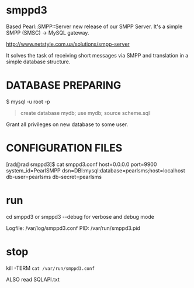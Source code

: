 smppd3
======

Based Pearl::SMPP::Server new release of our SMPP Server. 
It's a simple SMPP (SMSC) -> MySQL gateway.  

http://www.netstyle.com.ua/solutions/smpp-server 

It solves the task of receiving short messages via SMPP and translation in a simple database structure. 


DATABASE PREPARING
==================

$ mysql -u root -p
> create database mydb;
> use mydb;
> source scheme.sql

Grant all privileges on new database to some user.

CONFIGURATION FILES
===================
[rad@rad smppd3]$ cat smppd3.conf
host=0.0.0.0
port=9900
system_id=PearlSMPP
dsn=DBI:mysql:database=pearlsms;host=localhost
db-user=pearlsms
db-secret=pearlsms

run
===

cd <where smppd3.conf located>
smppd3 
or smppd3 --debug for verbose and debug mode

Logfile: /var/log/smppd3.conf 
PID: /var/run/smppd3.pid 

stop
====

kill -TERM `cat /var/run/smppd3.conf` 

ALSO read SQLAPI.txt 
